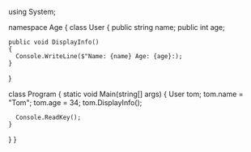 using System;

namespace Age
{
  class User
  {
    public string name;
    public int age;
    
    public void DisplayInfo()
    {
      Console.WriteLine($"Name: {name} Age: {age}:);
    }
  }
  
  class Program
  {
    static void Main(string[] args)
    {
      User tom;
      tom.name = "Tom";
      tom.age = 34;
      tom.DisplayInfo();
      
      Console.ReadKey();
    }
  }
}
